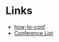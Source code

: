 # Links

- [how-to-conf](https://github.com/cascadiajs/how-to-conf)
- [Conference List](https://docs.google.com/spreadsheets/d/1WYQ0bi8c6OLGx9ZPgUHhGG3x7unIPz1XpODj7OrHPDE/edit#gid=552525635)
